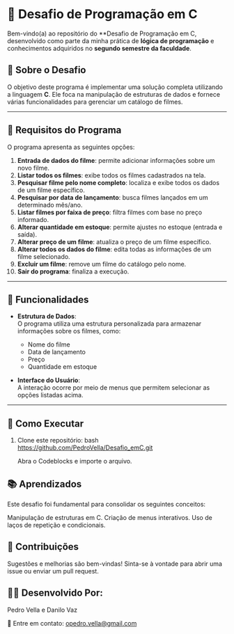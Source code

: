 # 🎥 Desafio de Programação em C

Bem-vindo(a) ao repositório do **Desafio de Programação em C, desenvolvido como parte da minha prática de **lógica de programação** e conhecimentos adquiridos no **segundo semestre da faculdade**.

## 📝 Sobre o Desafio

O objetivo deste programa é implementar uma solução completa utilizando a linguagem **C**. Ele foca na manipulação de estruturas de dados e fornece várias funcionalidades para gerenciar um catálogo de filmes.

---

## 🎯 Requisitos do Programa

O programa apresenta as seguintes opções:

1. **Entrada de dados do filme**: permite adicionar informações sobre um novo filme.  
2. **Listar todos os filmes**: exibe todos os filmes cadastrados na tela.  
3. **Pesquisar filme pelo nome completo**: localiza e exibe todos os dados de um filme específico.  
4. **Pesquisar por data de lançamento**: busca filmes lançados em um determinado mês/ano.  
5. **Listar filmes por faixa de preço**: filtra filmes com base no preço informado.  
6. **Alterar quantidade em estoque**: permite ajustes no estoque (entrada e saída).  
7. **Alterar preço de um filme**: atualiza o preço de um filme específico.  
8. **Alterar todos os dados do filme**: edita todas as informações de um filme selecionado.  
9. **Excluir um filme**: remove um filme do catálogo pelo nome.  
10. **Sair do programa**: finaliza a execução.

---

## 🚀 Funcionalidades

- **Estrutura de Dados**:  
  O programa utiliza uma estrutura personalizada para armazenar informações sobre os filmes, como:  
  - Nome do filme  
  - Data de lançamento  
  - Preço  
  - Quantidade em estoque  

- **Interface do Usuário**:  
  A interação ocorre por meio de menus que permitem selecionar as opções listadas acima.

---

## 📂 Como Executar

1. Clone este repositório:
 bash
   https://github.com/PedroVella/Desafio_emC.git

   Abra o Codeblocks e importe o arquivo.

## 📚 Aprendizados
Este desafio foi fundamental para consolidar os seguintes conceitos:

Manipulação de estruturas em C.
Criação de menus interativos.
Uso de laços de repetição e condicionais.

## 🤝 Contribuições
Sugestões e melhorias são bem-vindas!
Sinta-se à vontade para abrir uma issue ou enviar um pull request.

## 👨‍💻 Desenvolvido Por:
Pedro Vella e Danilo Vaz

📧 Entre em contato: opedro.vella@gmail.com
